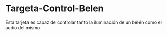 # Targeta-Control-Belen
Esta tarjeta es capaz de controlar tanto la iluminación de un belén como el audio del mismo
